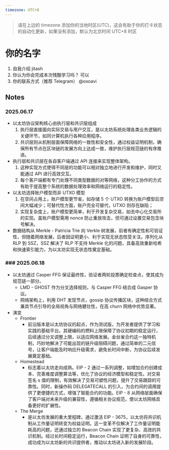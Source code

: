 ```yaml
---
timezone: UTC+8
---
```


> 请在上边的 timezone 添加你的当地时区(UTC)，这会有助于你的打卡状态的自动化更新，如果没有添加，默认为北京时间 UTC+8 时区


# 你的名字

1. 自我介绍
jitash
2. 你认为你会完成本次残酷学习吗？
可以
3. 你的联系方式（推荐 Telegram）
@oxoavi

## Notes

<!-- Content_START -->

### 2025.06.17

- 以太坊协议架构核心由执行层和共识层组成
    1. 执行层直接面向实际交易与用户交互，是以太坊系统处理各类业务逻辑的关键环节，如同计算机执行各种应用程序。
    2. 共识层则从机制层面保障网络的一致性和安全性，通过权益证明机制，确保所有节点在区块链的发展方向上达成一致，维护执行层规范链的有序推进。
- 执行层和共识层在各自客户端通过 API 连接来实现整体架构。
    1. 这种实现方式使得不同层的功能可以相对独立地进行开发和维护，同时又能通过 API 进行高效交互。
    2. 每个客户端都有专门处理不同类型数据的对等网络，这种分工协作的方式有助于提高整个系统的数据处理效率和网络运行的稳定性。
- 以太坊选择账户模型而非 UTXO 模型
    1. 在空间占用上，账户模型更节省，如存储 5 个 UTXO 转换为账户模型后空间大幅减少；可替代性方面，账户完全可替代，UTXO 则存在缺陷；
    2. 实现复杂度上，账户模型更简单，利于开发复杂交易，如去中心化交易所的实现。虽账户模型需用 nonce 防止重放攻击，但可通过设置交易包含块号解决。
- 数据结构从 Merkle - Patricia Trie 向 Verkle 树发展，前者有确定性和可验证性，但随着网络发展，后者因证明更小、利于实现无状态性受关注。序列化从 RLP 到 SSZ，SSZ 解决了 RLP 不支持 Merkle 化的问题，具备高效重新哈希和快速索引能力，为以太坊实现无状态性奠定基础。

### ### 2025.06.18
- 以太坊通过 Casper FFG 保证最终性，验证者两轮投票确定检查点，使其成为规范链一部分。
  - LMD - GHOST 作为分叉选择规则，与 Casper FFG 结合成 Gasper 协议。
  - 网络架构上，利用 DHT 发现节点，gossip 协议传播区块，这种结合方式兼具节点引导的全局视角与网络健壮性，在高 churn 网络中优势显著。
- 演变
  - Frontier
    - 前沿版本是以太坊协议的起点，作为测试版，为开发者提供了学习和实践的基础平台。其硬编码的燃料上限保障了协议初期的稳定运行，后续通过分叉调整上限，以适应网络发展。金丝雀合约这一独特机制，巧妙地解决了可能出现的链升级阻碍问题，通过简单的二元信号，让客户端能及时响应升级需求，避免长时间中断，为协议后续发展奠定基础。  
  - Homestead
    - 标志着以太坊走向成熟。EIP - 2 通过一系列调整，如增加合约创建成本、完善难度调整算法等，优化了协议的经济模型和稳定性。对交易签名 s 值的限制，有效解决了交易可塑性问题，提升了交易跟踪的可靠性。同时，新操作码 DELEGATECALL 的引入，为合约间的调用提供了更便捷的方式，增强了智能合约的功能。EIP - 8 从网络层面确保了客户端对未来升级的兼容性，遵循相关协议规范，使以太坊网络具备更好的扩展性。
  - The Merge
    - 是以太坊发展的重大里程碑，通过激活 EIP - 3675，以太坊将共识机制从工作量证明转变为权益证明。这一变革不仅解决了工作量证明能耗高的问题，还通过独立的 Beacon Chain 实现了更复杂、高效的共识机制。经过长时间稳定运行，Beacon Chain 证明了自身的可靠性，成功成为以太坊新的共识提供者，推动以太坊进入新的发展阶段。
    
<!-- Content_END -->
